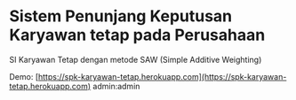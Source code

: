 # Sistem Penunjang Keputusan Karyawan tetap pada Perusahaan

SI Karyawan Tetap dengan metode SAW (Simple Additive Weighting)

Demo: [https://spk-karyawan-tetap.herokuapp.com](https://spk-karyawan-tetap.herokuapp.com)
admin:admin

